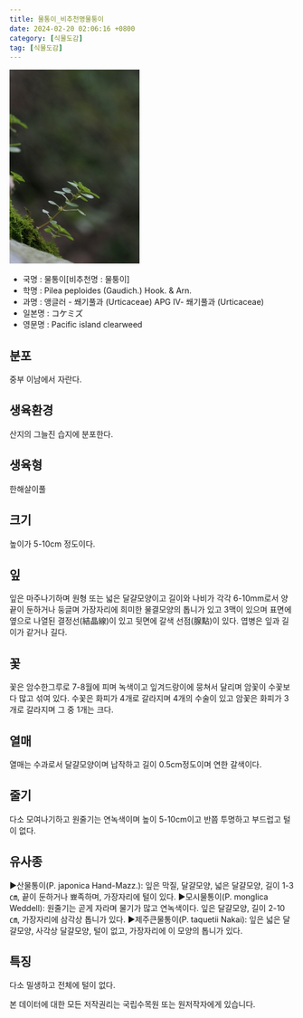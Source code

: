 ```yaml
---
title: 물통이_비추천명물퉁이
date: 2024-02-20 02:06:16 +0800
category: [식물도감]
tag: [식물도감]
---
```




![물통이[비추천명 : 물퉁이]](/assets/img/fileUpload/plants/basic/Urticaceae/Pilea/15443/1_th2.jpg)
- 국명 : 물통이[비추천명 : 물퉁이]
- 학명 : Pilea peploides (Gaudich.) Hook. & Arn.
- 과명 : 앵글러 - 쐐기풀과 (Urticaceae) APG Ⅳ- 쐐기풀과 (Urticaceae)
- 일본명 : コケミズ
- 영문명 : Pacific island clearweed


## 분포
중부 이남에서 자란다.
## 생육환경
산지의 그늘진 습지에 분포한다.
## 생육형
한해살이풀
## 크기
높이가 5-10cm 정도이다.
## 잎
잎은 마주나기하며 원형 또는 넓은 달걀모양이고 길이와 나비가 각각 6-10mm로서 양끝이 둔하거나 둥글며 가장자리에 희미한 물결모양의 톱니가 있고 3맥이 있으며 표면에 옆으로 나열된 결정선(結晶線)이 있고 뒷면에 갈색 선점(腺點)이 있다. 엽병은 잎과 길이가 같거나 길다.
## 꽃
꽃은 암수한그루로 7-8월에 피며 녹색이고 잎겨드랑이에 뭉쳐서 달리며 암꽃이 수꽃보다 많고 섞여 있다. 수꽃은 화피가 4개로 갈라지며 4개의 수술이 있고 암꽃은 화피가 3개로 갈라지며 그 중 1개는 크다.
## 열매
열매는 수과로서 달걀모양이며 납작하고 길이 0.5cm정도이며 연한 갈색이다.
## 줄기
다소 모여나기하고 원줄기는 연녹색이며 높이 5-10cm이고 반쯤 투명하고 부드럽고 털이 없다.
## 유사종
▶산물통이(P. japonica Hand-Mazz.): 잎은 막질, 달걀모양, 넓은 달걀모양, 길이 1-3㎝, 끝이 둔하거나 뾰족하며, 가장자리에 털이 있다. 
▶모시물통이(P. monglica Weddell): 원줄기는 곧게 자라며 물기가 많고 연녹색이다. 잎은 달걀모양, 길이 2-10㎝, 가장자리에 삼각상 톱니가 있다. 
▶제주큰물통이(P. taquetii Nakai): 잎은 넓은 달걀모양, 사각상 달걀모양, 털이 없고, 가장자리에 이 모양의 톱니가 있다.
## 특징
다소 밀생하고 전체에 털이 없다.






본 데이터에 대한 모든 저작권리는 국립수목원 또는 원저작자에게 있습니다.
